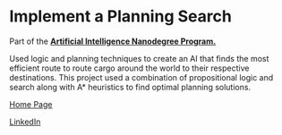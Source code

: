 # Implement a Planning Search

Part of the [**Artificial Intelligence Nanodegree Program.**](https://eu.udacity.com/course/artificial-intelligence-nanodegree--nd889)

Used logic and planning techniques to create an AI that finds the most efficient route to route cargo around the world to their respective destinations. This project used a combination of propositional logic and search along with A* heuristics to find optimal planning solutions.

[Home Page](http://miguelangelnieto.net)

[LinkedIn](https://www.linkedin.com/in/miguelangelnieto/?locale=en_US)
